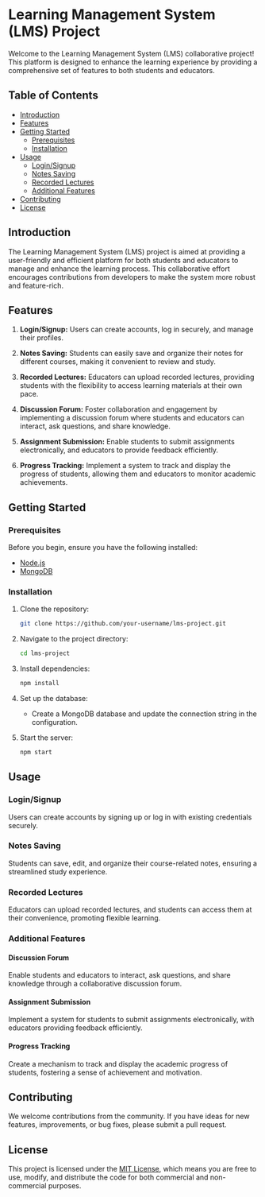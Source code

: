 # Learning Management System (LMS) Project

Welcome to the Learning Management System (LMS) collaborative project! This platform is designed to enhance the learning experience by providing a comprehensive set of features to both students and educators.

## Table of Contents
- [Introduction](#introduction)
- [Features](#features)
- [Getting Started](#getting-started)
  - [Prerequisites](#prerequisites)
  - [Installation](#installation)
- [Usage](#usage)
  - [Login/Signup](#login-signup)
  - [Notes Saving](#notes-saving)
  - [Recorded Lectures](#recorded-lectures)
  - [Additional Features](#additional-features)
- [Contributing](#contributing)
- [License](#license)

## Introduction

The Learning Management System (LMS) project is aimed at providing a user-friendly and efficient platform for both students and educators to manage and enhance the learning process. This collaborative effort encourages contributions from developers to make the system more robust and feature-rich.

## Features

1. **Login/Signup:** Users can create accounts, log in securely, and manage their profiles.

2. **Notes Saving:** Students can easily save and organize their notes for different courses, making it convenient to review and study.

3. **Recorded Lectures:** Educators can upload recorded lectures, providing students with the flexibility to access learning materials at their own pace.

4. **Discussion Forum:** Foster collaboration and engagement by implementing a discussion forum where students and educators can interact, ask questions, and share knowledge.

5. **Assignment Submission:** Enable students to submit assignments electronically, and educators to provide feedback efficiently.

6. **Progress Tracking:** Implement a system to track and display the progress of students, allowing them and educators to monitor academic achievements.

## Getting Started

### Prerequisites

Before you begin, ensure you have the following installed:
- [Node.js](https://nodejs.org/)
- [MongoDB](https://www.mongodb.com/)

### Installation

1. Clone the repository:
   ```bash
   git clone https://github.com/your-username/lms-project.git
   ```

2. Navigate to the project directory:
   ```bash
   cd lms-project
   ```

3. Install dependencies:
   ```bash
   npm install
   ```

4. Set up the database:
   - Create a MongoDB database and update the connection string in the configuration.

5. Start the server:
   ```bash
   npm start
   ```

## Usage

### Login/Signup

Users can create accounts by signing up or log in with existing credentials securely.

### Notes Saving

Students can save, edit, and organize their course-related notes, ensuring a streamlined study experience.

### Recorded Lectures

Educators can upload recorded lectures, and students can access them at their convenience, promoting flexible learning.

### Additional Features

#### Discussion Forum

Enable students and educators to interact, ask questions, and share knowledge through a collaborative discussion forum.

#### Assignment Submission

Implement a system for students to submit assignments electronically, with educators providing feedback efficiently.

#### Progress Tracking

Create a mechanism to track and display the academic progress of students, fostering a sense of achievement and motivation.

## Contributing

We welcome contributions from the community. If you have ideas for new features, improvements, or bug fixes, please submit a pull request.

## License

This project is licensed under the [MIT License](LICENSE), which means you are free to use, modify, and distribute the code for both commercial and non-commercial purposes.
